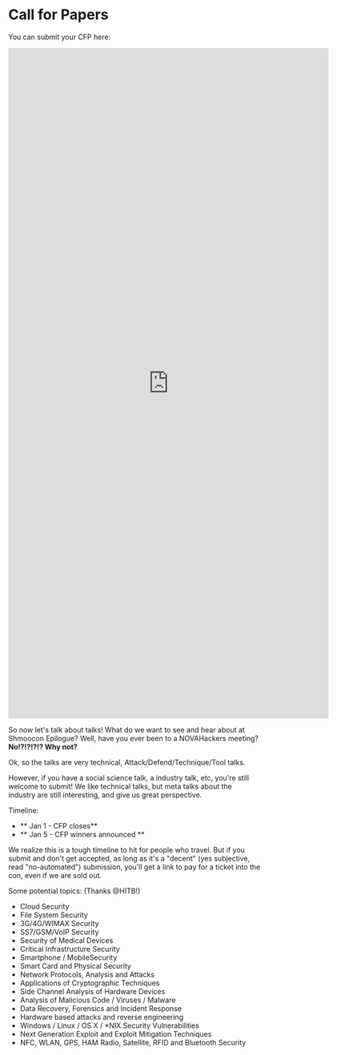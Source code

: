 # Call for Papers

You can submit your CFP here:

<iframe src="https://docs.google.com/forms/d/e/1FAIpQLScijMxmz9Be3RuAA1JINFTKaI691incc5ssyNdFjtvZfvrjrw/viewform?embedded=true" width="640" height="1340" frameborder="0" marginheight="0" marginwidth="0">Loading...</iframe>


So now let's talk about talks! What do we want to see and hear about at Shmoocon Epilogue? Well, have you ever been to a NOVAHackers meeting? **No!?!?!?!? Why not?**

Ok, so the talks are very technical, Attack/Defend/Technique/Tool talks. 

However, if you have a social science talk, a industry talk, etc, you're still welcome to submit!
We like technical talks, but meta talks about the industry are still interesting, and give us great perspective.

Timeline:

- ** Jan 1 - CFP closes**
- ** Jan 5 - CFP winners announced **

We realize this is a tough timeline to hit for people who travel. But if you submit and don't get accepted, as long as it's a "decent" (yes subjective, read "no-automated") submission, you'll get a link to pay for a ticket into the con, even if we are sold out.

Some potential topics: (Thanks @HITB!)

- Cloud Security
- File System Security
- 3G/4G/WIMAX Security
- SS7/GSM/VoIP Security
- Security of Medical Devices
- Critical Infrastructure Security
- Smartphone / MobileSecurity
- Smart Card and Physical Security
- Network Protocols, Analysis and Attacks
- Applications of Cryptographic Techniques
- Side Channel Analysis of Hardware Devices
- Analysis of Malicious Code / Viruses / Malware
- Data Recovery, Forensics and Incident Response
- Hardware based attacks and reverse engineering
- Windows / Linux / OS X / *NIX Security Vulnerabilities
- Next Generation Exploit and Exploit Mitigation Techniques
- NFC, WLAN, GPS, HAM Radio, Satellite, RFID and Bluetooth Security
